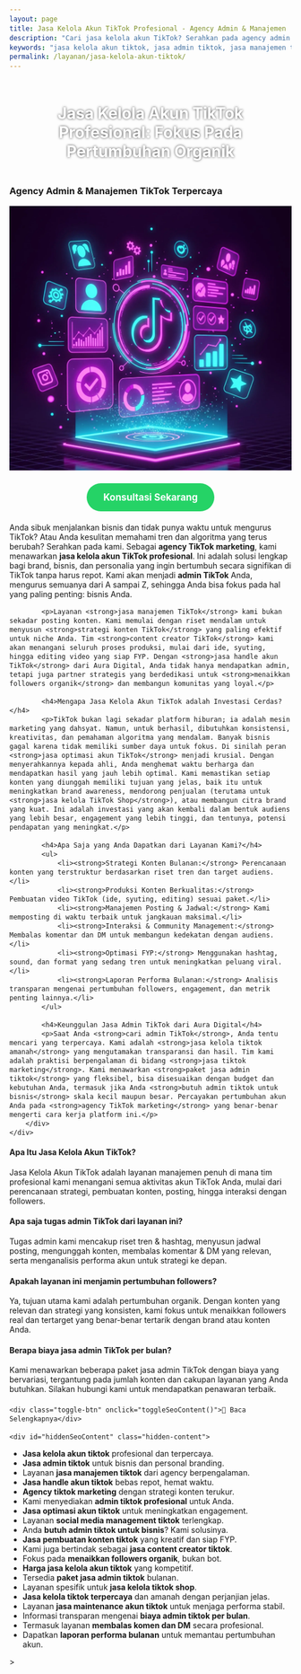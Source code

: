 ```yaml
---
layout: page
title: Jasa Kelola Akun TikTok Profesional - Agency Admin & Manajemen
description: "Cari jasa kelola akun TikTok? Serahkan pada agency admin TikTok profesional kami. Layanan manajemen untuk strategi konten, FYP, dan meningkatkan followers organik. Hemat waktu, hasil maksimal."
keywords: "jasa kelola akun tiktok, jasa admin tiktok, jasa manajemen tiktok, jasa handle akun tiktok, agency tiktok marketing, admin tiktok profesional, jasa optimasi akun tiktok, jasa social media management tiktok, cari admin tiktok, butuh admin tiktok untuk bisnis, jasa pembuatan konten tiktok, jasa content creator tiktok, jasa menaikkan followers organik, jasa fyp tiktok profesional, strategi konten tiktok, jasa tiktok untuk bisnis, jasa tiktok marketing, harga jasa kelola akun tiktok, biaya admin tiktok per bulan, paket jasa admin tiktok, jasa admin tiktok murah, jasa kelola tiktok terpercaya, jasa kelola tiktok amanah, apa saja tugas admin tiktok, jasa kelola tiktok shop"
permalink: /layanan/jasa-kelola-akun-tiktok/
---
```


<script type="application/ld+json">
{
  "@context": "https://schema.org",
  "@graph": [
    {
      "@type": "WebSite",
      "@id": "https://auradigital.id/#website",
      "url": "https://auradigital.id/",
      "name": "auradigital.id"
    },
    {
      "@type": "WebPage",
      "@id": "https://auradigital.id/layanan/jasa-kelola-akun-tiktok/#webpage",
      "url": "https://auradigital.id/layanan/jasa-kelola-akun-tiktok/",
      "name": "Jasa Kelola Akun TikTok Profesional | Admin & Manajemen Terpercaya",
      "isPartOf": {
        "@id": "https://auradigital.id/#website"
      },
      "breadcrumb": {
        "@id": "https://auradigital.id/layanan/jasa-kelola-akun-tiktok/#breadcrumb"
      },
      "description": "Butuh admin atau jasa kelola akun TikTok profesional? Kami menawarkan layanan manajemen lengkap, dari strategi konten hingga optimasi FYP untuk meningkatkan followers organik."
    },
    {
      "@type": "Service",
      "name": "Jasa Kelola Akun TikTok",
      "serviceType": "Social Media Management",
      "provider": {
        "@type": "WebSite",
        "name": "auradigital.id",
        "url": "https://auradigital.id/"
      },
      "areaServed": {
        "@type": "Country",
        "name": "Indonesia"
      },
      "description": "Layanan jasa admin dan manajemen akun TikTok profesional untuk bisnis dan personal branding. Kami membantu menyusun strategi konten, produksi video, hingga meningkatkan followers organik."
    },
    {
      "@type": "Product",
      "name": "Paket Kelola Akun TikTok Bulanan",
      "image": "https://raw.githubusercontent.com/AzkaAtta/azkaatta.github.io/main/image/jasa-kelola-akun-tiktok.webp",
      "description": "Beli paket jasa admin dan manajemen akun TikTok profesional. Mencakup riset tren, pembuatan konten, posting terjadwal, interaksi, dan laporan bulanan untuk pertumbuhan organik.",
      "brand": {
        "@type": "Brand",
        "name": "auradigital.id"
      },
      "offers": {
        "@type": "Offer",
        "priceCurrency": "IDR",
        "price": "1500000",
        "availability": "https://schema.org/InStock",
        "url": "https://auradigital.id/layanan/jasa-kelola-akun-tiktok/"
      }
    },
    {
      "@type": "BreadcrumbList",
      "@id": "https://auradigital.id/layanan/jasa-kelola-akun-tiktok/#breadcrumb",
      "itemListElement": [
        {
          "@type": "ListItem",
          "position": 1,
          "name": "Home",
          "item": "https://auradigital.id/"
        },
        {
          "@type": "ListItem",
          "position": 2,
          "name": "Layanan",
          "item": "https://auradigital.id/layanan/"
        },
        {
          "@type": "ListItem",
          "position": 3,
          "name": "Jasa Kelola Akun TikTok",
          "item": "https://auradigital.id/layanan/jasa-kelola-akun-tiktok/"
        }
      ]
    },
    {
      "@type": "FAQPage",
      "mainEntity": [
        {
          "@type": "Question",
          "name": "Apa saja yang termasuk dalam Jasa Kelola Akun TikTok?",
          "acceptedAnswer": {
            "@type": "Answer",
            "text": "Layanan kami mencakup semua aspek manajemen akun, mulai dari riset dan strategi konten, pembuatan (syuting & editing) video, penjadwalan posting, interaksi dengan audiens (membalas komentar), hingga laporan performa bulanan."
          }
        },
        {
          "@type": "Question",
          "name": "Apakah layanan ini menjamin followers akan naik?",
          "acceptedAnswer": {
            "@type": "Answer",
            "text": "Ya, tujuan utama kami adalah meningkatkan followers organik. Dengan strategi konten yang tepat dan konsisten, kami fokus pada pertumbuhan audiens yang real dan tertarget, bukan sekadar angka."
          }
        },
        {
          "@type": "Question",
          "name": "Apakah saya perlu memberikan akses login ke akun saya?",
          "acceptedAnswer": {
            "@type": "Answer",
            "text": "Ya, untuk layanan kelola akun, kami memerlukan akses login untuk bisa memposting konten dan berinteraksi atas nama Anda. Kami menjamin keamanan dan kerahasiaan akun Anda sepenuhnya dengan perjanjian kerja yang jelas."
          }
        }
      ]
    }
  ]
}
</script>

<h1 style="text-align: center; color: #fff; text-shadow: 0 0 4px rgba(0,0,0,0.7); padding: 20px 15px;">
    Jasa Kelola Akun TikTok Profesional: Fokus Pada Pertumbuhan Organik
</h1>

<div class="jasa-top-komen-tiktok-container">
    <div class="service-card" id="jasa-kelola-akun-tiktok-card" onclick="toggleService(this)">
        <h3>Agency Admin & Manajemen TikTok Terpercaya</h3>
        <img src="https://raw.githubusercontent.com/AzkaAtta/azkaatta.github.io/main/image/jasa-kelola-akun-tiktok.webp" alt="Jasa Kelola Akun TikTok Profesional" style="max-width:100%; height:auto;" loading="lazy">
        <a href="https://wa.me/62895402343693?text=Halo,%20saya%20tertarik%20dengan%20Jasa%20Kelola%20Akun%20TikTok.%20Bisa%20info%20lebih%20lanjut?" target="_blank" class="whatsapp-button" style="display: block; width: fit-content; margin: 20px auto; padding: 15px 30px; background-color: #25D366; color: white; text-align: center; text-decoration: none; border-radius: 50px; font-size: 1.2em; font-weight: bold; transition: background-color 0.3s ease;">
            Konsultasi Sekarang
        </a>
        <div class="service-description">
            <p>Anda sibuk menjalankan bisnis dan tidak punya waktu untuk mengurus TikTok? Atau Anda kesulitan memahami tren dan algoritma yang terus berubah? Serahkan pada kami. Sebagai <strong>agency TikTok marketing</strong>, kami menawarkan <strong>jasa kelola akun TikTok profesional</strong>. Ini adalah solusi lengkap bagi brand, bisnis, dan personalia yang ingin bertumbuh secara signifikan di TikTok tanpa harus repot. Kami akan menjadi <strong>admin TikTok</strong> Anda, mengurus semuanya dari A sampai Z, sehingga Anda bisa fokus pada hal yang paling penting: bisnis Anda.</p>

            <p>Layanan <strong>jasa manajemen TikTok</strong> kami bukan sekadar posting konten. Kami memulai dengan riset mendalam untuk menyusun <strong>strategi konten TikTok</strong> yang paling efektif untuk niche Anda. Tim <strong>content creator TikTok</strong> kami akan menangani seluruh proses produksi, mulai dari ide, syuting, hingga editing video yang siap FYP. Dengan <strong>jasa handle akun TikTok</strong> dari Aura Digital, Anda tidak hanya mendapatkan admin, tetapi juga partner strategis yang berdedikasi untuk <strong>menaikkan followers organik</strong> dan membangun komunitas yang loyal.</p>

            <h4>Mengapa Jasa Kelola Akun TikTok adalah Investasi Cerdas?</h4>
            <p>TikTok bukan lagi sekadar platform hiburan; ia adalah mesin marketing yang dahsyat. Namun, untuk berhasil, dibutuhkan konsistensi, kreativitas, dan pemahaman algoritma yang mendalam. Banyak bisnis gagal karena tidak memiliki sumber daya untuk fokus. Di sinilah peran <strong>jasa optimasi akun TikTok</strong> menjadi krusial. Dengan menyerahkannya kepada ahli, Anda menghemat waktu berharga dan mendapatkan hasil yang jauh lebih optimal. Kami memastikan setiap konten yang diunggah memiliki tujuan yang jelas, baik itu untuk meningkatkan brand awareness, mendorong penjualan (terutama untuk <strong>jasa kelola TikTok Shop</strong>), atau membangun citra brand yang kuat. Ini adalah investasi yang akan kembali dalam bentuk audiens yang lebih besar, engagement yang lebih tinggi, dan tentunya, potensi pendapatan yang meningkat.</p>

            <h4>Apa Saja yang Anda Dapatkan dari Layanan Kami?</h4>
            <ul>
                <li><strong>Strategi Konten Bulanan:</strong> Perencanaan konten yang terstruktur berdasarkan riset tren dan target audiens.</li>
                <li><strong>Produksi Konten Berkualitas:</strong> Pembuatan video TikTok (ide, syuting, editing) sesuai paket.</li>
                <li><strong>Manajemen Posting & Jadwal:</strong> Kami memposting di waktu terbaik untuk jangkauan maksimal.</li>
                <li><strong>Interaksi & Community Management:</strong> Membalas komentar dan DM untuk membangun kedekatan dengan audiens.</li>
                <li><strong>Optimasi FYP:</strong> Menggunakan hashtag, sound, dan format yang sedang tren untuk meningkatkan peluang viral.</li>
                <li><strong>Laporan Performa Bulanan:</strong> Analisis transparan mengenai pertumbuhan followers, engagement, dan metrik penting lainnya.</li>
            </ul>

            <h4>Keunggulan Jasa Admin TikTok dari Aura Digital</h4>
            <p>Saat Anda <strong>cari admin TikTok</strong>, Anda tentu mencari yang terpercaya. Kami adalah <strong>jasa kelola tiktok amanah</strong> yang mengutamakan transparansi dan hasil. Tim kami adalah praktisi berpengalaman di bidang <strong>jasa tiktok marketing</strong>. Kami menawarkan <strong>paket jasa admin tiktok</strong> yang fleksibel, bisa disesuaikan dengan budget dan kebutuhan Anda, termasuk jika Anda <strong>butuh admin tiktok untuk bisnis</strong> skala kecil maupun besar. Percayakan pertumbuhan akun Anda pada <strong>agency TikTok marketing</strong> yang benar-benar mengerti cara kerja platform ini.</p>
        </div>
    </div>
</div>

<style>
  /* Struktur CSS Anda tidak diubah */
</style>

<div class="accordion">
  <div class="accordion-item">
    <div class="accordion-title"><h4>Apa Itu Jasa Kelola Akun TikTok?</h4></div>
    <div class="accordion-content">
      Jasa Kelola Akun TikTok adalah layanan manajemen penuh di mana tim profesional kami menangani semua aktivitas akun TikTok Anda, mulai dari perencanaan strategi, pembuatan konten, posting, hingga interaksi dengan followers.
    </div>
  </div>

  <div class="accordion-item">
    <div class="accordion-title"><h4>Apa saja tugas admin TikTok dari layanan ini?</h4></div>
    <div class="accordion-content">
      Tugas admin kami mencakup riset tren & hashtag, menyusun jadwal posting, mengunggah konten, membalas komentar & DM yang relevan, serta menganalisis performa akun untuk strategi ke depan.
    </div>
  </div>

  <div class="accordion-item">
    <div class="accordion-title"><h4>Apakah layanan ini menjamin pertumbuhan followers?</h4></div>
    <div class="accordion-content">
      Ya, tujuan utama kami adalah pertumbuhan organik. Dengan konten yang relevan dan strategi yang konsisten, kami fokus untuk menaikkan followers real dan tertarget yang benar-benar tertarik dengan brand atau konten Anda.
    </div>
  </div>
  
  <div class="accordion-item">
    <div class="accordion-title"><h4>Berapa biaya jasa admin TikTok per bulan?</h4></div>
    <div class="accordion-content">
      Kami menawarkan beberapa paket jasa admin TikTok dengan biaya yang bervariasi, tergantung pada jumlah konten dan cakupan layanan yang Anda butuhkan. Silakan hubungi kami untuk mendapatkan penawaran terbaik.
    </div>
  </div>
</div>

<script>
  // Struktur JS Anda tidak diubah
</script>


<style>
  /* Struktur CSS Anda tidak diubah */
</style>

<div class="toggle-container">

    <div class="toggle-btn" onclick="toggleSeoContent()">📌 Baca Selengkapnya</div>
    
    <div id="hiddenSeoContent" class="hidden-content">
 <ul>
    <li><strong>Jasa kelola akun tiktok</strong> profesional dan terpercaya.</li>
    <li><strong>Jasa admin tiktok</strong> untuk bisnis dan personal branding.</li>
    <li>Layanan <strong>jasa manajemen tiktok</strong> dari agency berpengalaman.</li>
    <li><strong>Jasa handle akun tiktok</strong> bebas repot, hemat waktu.</li>
    <li><strong>Agency tiktok marketing</strong> dengan strategi konten terukur.</li>
    <li>Kami menyediakan <strong>admin tiktok profesional</strong> untuk Anda.</li>
    <li><strong>Jasa optimasi akun tiktok</strong> untuk meningkatkan engagement.</li>
    <li>Layanan <strong>social media management tiktok</strong> terlengkap.</li>
    <li>Anda <strong>butuh admin tiktok untuk bisnis</strong>? Kami solusinya.</li>
    <li><strong>Jasa pembuatan konten tiktok</strong> yang kreatif dan siap FYP.</li>
    <li>Kami juga bertindak sebagai <strong>jasa content creator tiktok</strong>.</li>
    <li>Fokus pada <strong>menaikkan followers organik</strong>, bukan bot.</li>
    <li><strong>Harga jasa kelola akun tiktok</strong> yang kompetitif.</li>
    <li>Tersedia <strong>paket jasa admin tiktok</strong> bulanan.</li>
    <li>Layanan spesifik untuk <strong>jasa kelola tiktok shop</strong>.</li>
    <li><strong>Jasa kelola tiktok terpercaya</strong> dan amanah dengan perjanjian jelas.</li>
    <li>Layanan <strong>jasa maintenance akun tiktok</strong> untuk menjaga performa stabil.</li>
    <li>Informasi transparan mengenai <strong>biaya admin tiktok per bulan</strong>.</li>
    <li>Termasuk layanan <strong>membalas komen dan DM</strong> secara profesional.</li>
    <li>Dapatkan <strong>laporan performa bulanan</strong> untuk memantau pertumbuhan akun.</li>
</ul>
 </div> 
</div>

<style>
    .toggle-container {
        margin-top: 20px; 
    }
    .toggle-btn {
        cursor: pointer;
        /* Warna tombol diubah agar kontras dengan background gelap */
        color: #67e8f9; /* Biru Cyan Terang */
        text-decoration: underline;
        display: inline-block;
        font-weight: bold;
        text-shadow: 0 1px 2px rgba(0,0,0,0.5);
    }
    .hidden-content {
        /* KUNCI #1: Konten disembunyikan di awal */
        display: none; 
        
        /* KUNCI #2: Style diubah menjadi transparan & teks putih */
        background: rgba(0, 0, 0, 0.25); /* Background semi-transparan gelap */
        backdrop-filter: blur(8px);
        color: #ffffff; /* Warna teks utama menjadi putih */
        border: 1px solid rgba(255, 255, 255, 0.15); /* Border efek kaca */
        
        margin-top: 15px;
        padding: 20px;
        border-radius: 12px;
        text-shadow: 0 1px 2px rgba(0,0,0,0.5); /* Bayangan agar teks mudah dibaca */
    }
    .hidden-content ul {
        margin: 0;
        padding-left: 20px;
    }
    .hidden-content li {
        margin-bottom: 8px;
    }
    .hidden-content strong {
        color: #93c5fd; /* Warna biru muda untuk keyword */
    }
</style>>

<script>
    function toggleSeoContent() {
        var content = document.getElementById("hiddenSeoContent");
        var button = document.querySelector(".toggle-btn");
        
        // Cek apakah konten sedang tersembunyi atau tidak
        if (content.style.display === "none" || content.style.display === "") {
            content.style.display = "block";
            button.textContent = "📌 Tutup Selengkapnya";
        } else {
            content.style.display = "none";
            button.textContent = "📌 Baca Selengkapnya";
        }
    }
</script>
<script>
    // Struktur JS Anda tidak diubah
</script>
